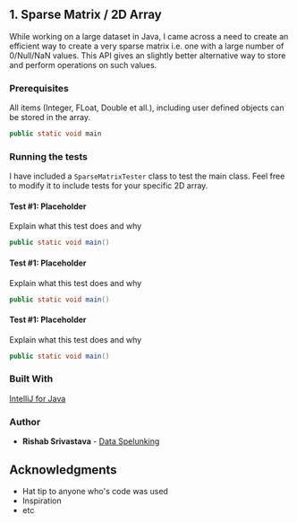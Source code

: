 ## 1. Sparse Matrix / 2D Array

While working on a large dataset in Java, I came across a need to create an efficient way to create a very sparse matrix i.e. one with a large number of 0/Null/NaN values. This API gives an slightly better alternative way to store and perform operations on such values.

### Prerequisites
All items (Integer, FLoat, Double et all.), including user defined objects can be stored in the array.

```java
public static void main
```

### Running the tests

I have included a ```SparseMatrixTester``` class to test the main class. Feel free to modify it to include tests for your specific 2D array.

#### Test #1: Placeholder

Explain what this test does and why

```java
public static void main()
```

#### Test #1: Placeholder

Explain what this test does and why

```java
public static void main()
```

#### Test #1: Placeholder

Explain what this test does and why

```java
public static void main()
```

### Built With

[IntelliJ for Java](http://www.dropwizard.io/1.0.2/docs/) 

### Author

* **Rishab Srivastava** - [Data Spelunking](https://rishab231.github.io/)

## Acknowledgments

* Hat tip to anyone who's code was used
* Inspiration
* etc